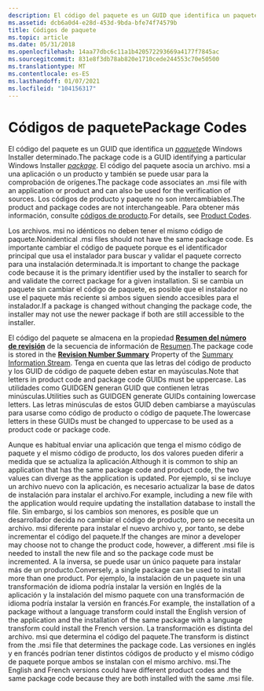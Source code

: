 ```yaml
---
description: El código del paquete es un GUID que identifica un paquete de Windows Installer determinado.
ms.assetid: dcb6a0d4-e28d-453d-9bda-bfe74f74579b
title: Códigos de paquete
ms.topic: article
ms.date: 05/31/2018
ms.openlocfilehash: 14aa77dbc6c11a1b420572293669a4177f7845ac
ms.sourcegitcommit: 831e8f3db78ab820e1710cede244553c70e50500
ms.translationtype: MT
ms.contentlocale: es-ES
ms.lasthandoff: 01/07/2021
ms.locfileid: "104156317"
---
```

# <a name="package-codes"></a><span data-ttu-id="44723-103">Códigos de paquete</span><span class="sxs-lookup"><span data-stu-id="44723-103">Package Codes</span></span>

<span data-ttu-id="44723-104">El código del paquete es un GUID que identifica un [*paquete*](p-gly.md)de Windows Installer determinado.</span><span class="sxs-lookup"><span data-stu-id="44723-104">The package code is a GUID identifying a particular Windows Installer [*package*](p-gly.md).</span></span> <span data-ttu-id="44723-105">El código del paquete asocia un archivo. msi a una aplicación o un producto y también se puede usar para la comprobación de orígenes.</span><span class="sxs-lookup"><span data-stu-id="44723-105">The package code associates an .msi file with an application or product and can also be used for the verification of sources.</span></span> <span data-ttu-id="44723-106">Los códigos de producto y paquete no son intercambiables.</span><span class="sxs-lookup"><span data-stu-id="44723-106">The product and package codes are not interchangeable.</span></span> <span data-ttu-id="44723-107">Para obtener más información, consulte [códigos de producto](product-codes.md).</span><span class="sxs-lookup"><span data-stu-id="44723-107">For details, see [Product Codes](product-codes.md).</span></span>

<span data-ttu-id="44723-108">Los archivos. msi no idénticos no deben tener el mismo código de paquete.</span><span class="sxs-lookup"><span data-stu-id="44723-108">Nonidentical .msi files should not have the same package code.</span></span> <span data-ttu-id="44723-109">Es importante cambiar el código de paquete porque es el identificador principal que usa el instalador para buscar y validar el paquete correcto para una instalación determinada.</span><span class="sxs-lookup"><span data-stu-id="44723-109">It is important to change the package code because it is the primary identifier used by the installer to search for and validate the correct package for a given installation.</span></span> <span data-ttu-id="44723-110">Si se cambia un paquete sin cambiar el código de paquete, es posible que el instalador no use el paquete más reciente si ambos siguen siendo accesibles para el instalador.</span><span class="sxs-lookup"><span data-stu-id="44723-110">If a package is changed without changing the package code, the installer may not use the newer package if both are still accessible to the installer.</span></span>

<span data-ttu-id="44723-111">El código del paquete se almacena en la propiedad [**Resumen del número de revisión**](revision-number-summary.md) de la secuencia de información de [Resumen](summary-information-stream.md).</span><span class="sxs-lookup"><span data-stu-id="44723-111">The package code is stored in the [**Revision Number Summary**](revision-number-summary.md) Property of the [Summary Information Stream](summary-information-stream.md).</span></span> <span data-ttu-id="44723-112">Tenga en cuenta que las letras del código de producto y los GUID de código de paquete deben estar en mayúsculas.</span><span class="sxs-lookup"><span data-stu-id="44723-112">Note that letters in product code and package code GUIDs must be uppercase.</span></span> <span data-ttu-id="44723-113">Las utilidades como GUIDGEN generan GUID que contienen letras minúsculas.</span><span class="sxs-lookup"><span data-stu-id="44723-113">Utilities such as GUIDGEN generate GUIDs containing lowercase letters.</span></span> <span data-ttu-id="44723-114">Las letras minúsculas de estos GUID deben cambiarse a mayúsculas para usarse como código de producto o código de paquete.</span><span class="sxs-lookup"><span data-stu-id="44723-114">The lowercase letters in these GUIDs must be changed to uppercase to be used as a product code or package code.</span></span>

<span data-ttu-id="44723-115">Aunque es habitual enviar una aplicación que tenga el mismo código de paquete y el mismo código de producto, los dos valores pueden diferir a medida que se actualiza la aplicación.</span><span class="sxs-lookup"><span data-stu-id="44723-115">Although it is common to ship an application that has the same package code and product code, the two values can diverge as the application is updated.</span></span> <span data-ttu-id="44723-116">Por ejemplo, si se incluye un archivo nuevo con la aplicación, es necesario actualizar la base de datos de instalación para instalar el archivo.</span><span class="sxs-lookup"><span data-stu-id="44723-116">For example, including a new file with the application would require updating the installation database to install the file.</span></span> <span data-ttu-id="44723-117">Sin embargo, si los cambios son menores, es posible que un desarrollador decida no cambiar el código de producto, pero se necesita un archivo. msi diferente para instalar el nuevo archivo y, por tanto, se debe incrementar el código del paquete.</span><span class="sxs-lookup"><span data-stu-id="44723-117">If the changes are minor a developer may choose not to change the product code, however, a different .msi file is needed to install the new file and so the package code must be incremented.</span></span> <span data-ttu-id="44723-118">A la inversa, se puede usar un único paquete para instalar más de un producto.</span><span class="sxs-lookup"><span data-stu-id="44723-118">Conversely, a single package can be used to install more than one product.</span></span> <span data-ttu-id="44723-119">Por ejemplo, la instalación de un paquete sin una transformación de idioma podría instalar la versión en Inglés de la aplicación y la instalación del mismo paquete con una transformación de idioma podría instalar la versión en francés.</span><span class="sxs-lookup"><span data-stu-id="44723-119">For example, the installation of a package without a language transform could install the English version of the application and the installation of the same package with a language transform could install the French version.</span></span> <span data-ttu-id="44723-120">La transformación es distinta del archivo. msi que determina el código del paquete.</span><span class="sxs-lookup"><span data-stu-id="44723-120">The transform is distinct from the .msi file that determines the package code.</span></span> <span data-ttu-id="44723-121">Las versiones en inglés y en francés podrían tener distintos códigos de producto y el mismo código de paquete porque ambos se instalan con el mismo archivo. msi.</span><span class="sxs-lookup"><span data-stu-id="44723-121">The English and French versions could have different product codes and the same package code because they are both installed with the same .msi file.</span></span>

 

 



